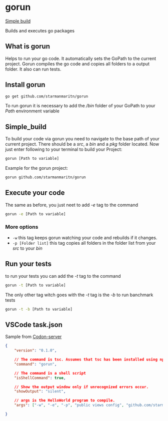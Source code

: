 # gorun
[Simple build](#simple-build)

Builds and executes go packages

## What is gorun

Helps to run your go code. It automatically sets the GoPath to the current project.
Gorun compiles the go code and copies all folders to a output folder. It also can run tests.

## Install gorun

```bash
go get github.com/starmanmaritn/gorun
```

To run gorun it is necessary to add the */bin* folder of your GoPath to your *Path* environment variable

## Simple_build

To build your code via gorun you need to navigate to the base path of your current project. There should be a *src*, a *bin* and a *pkg* folder located. Now just enter following to your terminal to build your Project:

```bash
gorun [Path to variable]
```

Example for the gorun project:

```bash
gorun github.com/starmanmaritn/gorun
```

## Execute your code

The same as before, you just neet to add *-e* tag to the command

```bash
gorun -e [Path to variable]
```

### More options

 * `-w` this tag keeps gorun watching your code and rebuilds if it changes.
 * `-p [Folder list]` this tag copies all folders in the folder list from your *src* to your *bin*

## Run your tests

to run your tests you can add the *-t* tag to the command

```bash
gorun -t [Path to variable]
```

The only other tag witch goes with the *-t* tag is the *-b* to run banchmark tests 

```bash
gorun -t -b [Path to variable]
```

## VSCode task.json

Sample from [Codon-server](https://github.com/StarmanMartin/codon-server)

```json
{
	"version": "0.1.0",

	// The command is tsc. Assumes that tsc has been installed using npm install -g typescript
	"command": "gorun",

	// The command is a shell script
	"isShellCommand": true,

	// Show the output window only if unrecognized errors occur.
	"showOutput": "silent",

	// args is the HelloWorld program to compile.
	"args": ["-w", "-e", "-p", "public views config", "github.com/starmanmartin/codon-server"],

}
```
